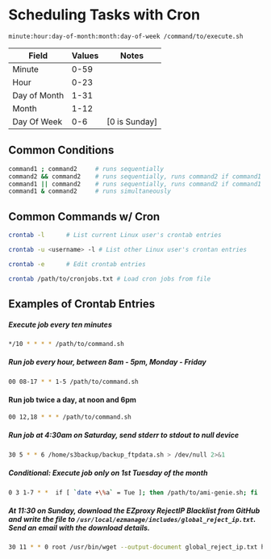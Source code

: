 Scheduling Tasks with Cron
==========================

`minute:hour:day-of-month:month:day-of-week /command/to/execute.sh`

| Field | Values | Notes |
| --- | --- | --- |
| Minute | 0-59 | |
| Hour | 0-23 | |
| Day of Month | 1-31 | |
| Month | 1-12 | |
| Day Of Week	 | 0-6 | [0 is Sunday]|

## Common Conditions

```bash
command1 ; command2     # runs sequentially
command2 && command2    # runs sequentially, runs command2 if command1 succeeds
command1 || command2    # runs sequentially, runs command2 if command1 fails
command1 & command2     # runs simultaneously
```


## Common Commands w/ Cron

```bash
crontab -l  	# List current Linux user's crontab entries

crontab -u <username> -l # List other Linux user's crontan entries

crontab -e 		# Edit crontab entries

crontab /path/to/cronjobs.txt # Load cron jobs from file
```
## Examples of Crontab Entries

##### Execute job every ten minutes
```bash
*/10 * * * * /path/to/command.sh
```

##### Run job every hour, between 8am - 5pm, Monday - Friday
```bash
00 08-17 * * 1-5 /path/to/command.sh
```

#### Run job twice a day, at noon and 6pm
```bash
00 12,18 * * * /path/to/command.sh
```

##### Run job at 4:30am on Saturday, send stderr to stdout to null device
```bash
30 5 * * 6 /home/s3backup/backup_ftpdata.sh > /dev/null 2>&1
```

##### Conditional: Execute job only on 1st Tuesday of the month
```bash
0 3 1-7 * *  if [ `date +\%a` = Tue ]; then /path/to/ami-genie.sh; fi
```

##### At 11:30 on Sunday, download the EZproxy RejectIP Blacklist from GitHub and write the file to `/usr/local/ezmanage/includes/global_reject_ip.txt`. Send an email with the download details.
```bash
30 11 * * 0 root /usr/bin/wget --output-document global_reject_ip.txt https://raw.githubusercontent.com/prbutler/EZProxy_IP_Blacklist/master/EZProxy_IP_Blacklist_RejectIP.txt -O /usr/local/ezmanage/includes/global_reject_ip.txt 2>&1 | mail -s "EZproxy: Refresh RejectIP File" -a "From: someuser \<someuser@epv1.example.org\>" anotheruser@example.org
```
